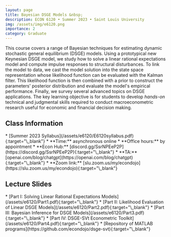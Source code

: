 ```yaml
---
layout: page
title: Bayesian DSGE Models &nbsp;
description: ECON 6120 • Summer 2023 • Saint Louis University
img: /assets/img/e6120.png
importance: 2
category: Graduate
---
```


This course covers a range of Bayesian techniques for estimating dynamic stochastic general equilibrium (DSGE) models. Using a prototypical new Keynesian DSGE model, we study how to solve a linear rational expectations model and compute impulse responses to structural disturbances. To link the model to data, we cast the model solution into the state space representation whose likelihood function can be evaluated with the Kalman filter. This likelihood function is then combined with a prior to construct the parameters' posterior distribution and evaluate the model's empirical performance. Finally, we survey several advanced topics on DSGE applications. The key learning objective is for students to develop *hands-on* technical and judgmental skills required to conduct macroeconometric research useful for economic and financial decision making.

<div class="publications">
  <h2 class="topic">Class Information</h2>
</div>
* [Summer 2023 Syllabus](/assets/e6120/E6120syllabus.pdf){:target="\_blank"}
<!-- * **Location:** Davis-Shaughnessy Hall 273 :mask: https://emojipedia.org/ -->
* **Time:** asynchronous online
* **Office hours:** by appointment
* **Econ Hub:** [discord.gg/SsrNPEeP2P](https://discord.gg/SsrNPEeP2P){:target="\_blank"}
* **TA:** [openai.com/blog/chatgpt](https://openai.com/blog/chatgpt){:target="\_blank"}
* **Zoom link:** [slu.zoom.us/my/econdojo](https://slu.zoom.us/my/econdojo){:target="\_blank"}

<div class="publications">
  <h2 class="topic">Lecture Slides</h2>
</div>
* [Part I: Solving Linear Rational Expectations Models](/assets/e6120/Part1.pdf){:target="\_blank"}
* [Part II: Likelihood Evaluation of Linear DSGE Models](/assets/e6120/Part2.pdf){:target="\_blank"}
* [Part III: Bayesian Inference for DSGE Models](/assets/e6120/Part3.pdf){:target="\_blank"}
* [Part IV: DSGE-SVt Econometric Toolkit](/assets/e6120/Part4.pdf){:target="\_blank"}
* [Repository of MATLAB programs](https://github.com/econdojo/dsge-svt){:target="\_blank"}
